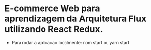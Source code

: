 # E-commerce Web para aprendizagem da Arquitetura Flux utilizando React Redux.

- Para rodar a aplicacao localmente:
  npm start ou yarn start
